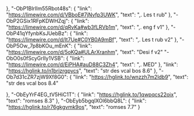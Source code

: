 },
    "-ObP1BlrlIm55Rbot48s": {
      "link": "https://limewire.com/d/VBboE#7jNvfp3UWK",
      "text": ",. Les t rub"
    },
    "-ObP2GSix1RFpKDWHZqj": {
      "link": "https://limewire.com/d/qRvKa#wb3fLRVb1m",
      "text": ",. eng f v1"
    },
    "-ObP41qYfynbKsJUebBz": {
      "link": "https://limewire.com/d/It7Ue#C0YB0A9mBf",
      "text": ",. Les t rub v2"
    },
    "-ObP5Ow_7p8bKOu_mEnK": {
      "link": "https://limewire.com/d/5oKQa#ULArXranhm",
      "text": "Desi f v2"
      "-ObO0s0fScyGrIIy1VSB": {
      "link": "https://limewire.com/d/EiPHA#auD88C3Zh4",
      "text": ",. MED"
    },
      "link": "https://hglink.to/n1brizrgpycs",
      "text": "str des vcal bos 8.6"
    },
    "-Ob7d31cZR7zjW9Xf8G0": {
      "link": "https://hglink.to/wnzzh7m2ldb9",
      "text": "str des vcal bos 8.4"
    
},
 "-ObEyYrF4EG_tV5HiC1T": {
      "link": "https://hglink.to/1qwpqcs22oix",
      "text": "romses 8.3"
    },
    "-ObEyb5bgqlXOl6bbQ8L": {
      "link": "https://hglink.to/r76gkgvmk9os",
      "text": "romses 7.7"
    }
